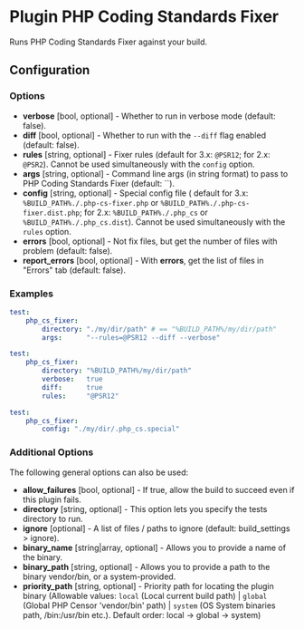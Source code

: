 Plugin PHP Coding Standards Fixer
=================================

Runs PHP Coding Standards Fixer against your build.

Configuration
-------------

### Options

* **verbose** [bool, optional] - Whether to run in verbose mode (default: false).
* **diff** [bool, optional] - Whether to run with the `--diff` flag enabled (default: false).
* **rules** [string, optional] - Fixer rules (default for 3.x: `@PSR12`; for 2.x: `@PSR2`). Cannot be used simultaneously with the `config` option.
* **args** [string, optional] - Command line args (in string format) to pass to PHP 
  Coding Standards Fixer (default: ``).
* **config** [string, optional] - Special config file (
  default for 3.x: `%BUILD_PATH%./.php-cs-fixer.php` or `%BUILD_PATH%./.php-cs-fixer.dist.php`;
  for 2.x: `%BUILD_PATH%./.php_cs` or `%BUILD_PATH%./.php_cs.dist`). Cannot be used simultaneously with the `rules` option.
* **errors** [bool, optional] - Not fix files, but get the number of files with problem (default: false).
* **report_errors** [bool, optional] - With **errors**, get the list of files in "Errors" tab (default: false).

### Examples

```yml
test:
    php_cs_fixer:
        directory: "./my/dir/path" # == "%BUILD_PATH%/my/dir/path"
        args:      "--rules=@PSR12 --diff --verbose"
```

```yml
test:
    php_cs_fixer:
        directory: "%BUILD_PATH%/my/dir/path"
        verbose:   true
        diff:      true
        rules:     "@PSR12"
```

```yml
test:
    php_cs_fixer:
        config: "./my/dir/.php_cs.special"
```

### Additional Options

The following general options can also be used: 

* **allow_failures** [bool, optional] - If true, allow the build to succeed even if this plugin fails.
* **directory** [string, optional] - This option lets you specify the tests directory to run.
* **ignore** [optional] - A list of files / paths to ignore (default: build_settings > ignore).
* **binary_name** [string|array, optional] - Allows you to provide a name of the binary.
* **binary_path** [string, optional] - Allows you to provide a path to the binary vendor/bin, or a system-provided.
* **priority_path** [string, optional] - Priority path for locating the plugin binary (Allowable values: 
  `local` (Local current build path) | 
  `global` (Global PHP Censor 'vendor/bin' path) |
  `system` (OS System binaries path, /bin:/usr/bin etc.). 
  Default order: local -> global -> system)
